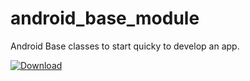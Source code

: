 # android_base_module
Android Base classes to start quicky to develop an app.

[ ![Download](https://api.bintray.com/packages/juanchosaravia/maven/android_base_module/images/download.svg) ](https://bintray.com/juanchosaravia/maven/android_base_module/_latestVersion)
